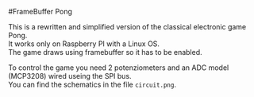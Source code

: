 #FrameBuffer Pong

This is a rewritten and simplified version of the classical electronic game Pong.  
It works only on Raspberry PI with a Linux OS.  
The game draws using framebuffer so it has to be enabled.

To control the game you need 2 potenziometers and an ADC model (MCP3208) wired useing the SPI bus.  
You can find the schematics in the file `circuit.png`.
